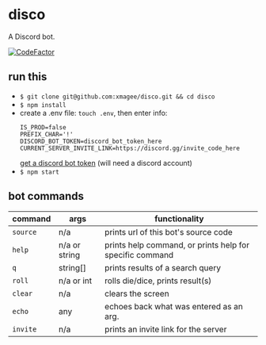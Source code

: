 # disco
A Discord bot.

[![CodeFactor](https://www.codefactor.io/repository/github/xmagee/disco/badge)](https://www.codefactor.io/repository/github/xmagee/disco)

## run this
* `$ git clone git@github.com:xmagee/disco.git && cd disco`
* `$ npm install`
* create a .env file: `touch .env`, then enter info: 
    ```
    IS_PROD=false
    PREFIX_CHAR='!'
    DISCORD_BOT_TOKEN=discord_bot_token_here
    CURRENT_SERVER_INVITE_LINK=https://discord.gg/invite_code_here
    ```
    [get a discord bot token](https://github.com/reactiflux/discord-irc/wiki/Creating-a-discord-bot-&-getting-a-token) (will need a discord account)
* `$ npm start`

## bot commands
| command   | args          | functionality                                            |
|-----------|---------------|----------------------------------------------------------|
| `source`  | n/a           | prints url of this bot's source code                     |
| `help`    | n/a or string | prints help command, or prints help for specific command |
| `q`       | string[]      | prints results of a search query                         |
| `roll`    | n/a or int    | rolls die/dice, prints result(s)                         |
| `clear`   | n/a           | clears the screen                                        |
| `echo`    | any           | echoes back what was entered as an arg.                  |
| `invite`  | n/a           | prints an invite link for the server                     |
